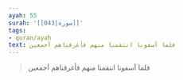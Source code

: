 ```yaml
---
ayah: 55
surah: '[[043|سورة]]'
tags:
- quran/ayah
text: فلما آسفونا انتقمنا منهم فأغرقناهم أجمعين
---
```

> فلما آسفونا انتقمنا منهم فأغرقناهم أجمعين
